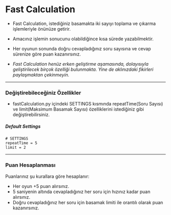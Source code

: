 # Fast Calculation

- Fast Calculation, istediğiniz basamakta iki sayıyı toplama ve çıkarma işlemleriyle önünüze getirir.
- Amacınız işlemin sonucunu olabildiğince kısa sürede yazabilmektir.
- Her oyunun sonunda doğru cevapladığınız soru sayısına ve cevap sürenize göre puan kazanırsınız.

-  *Fast Calculation henüz erken geliştirme aşamasında, dolayısıyla geliştirilecek birçok özelliği bulunmakta. Yine de aklınızdaki fikirleri paylaşmaktan çekinmeyin.*


------------

### Değiştirebileceğiniz Özellikler
- fastCalculation.py içindeki SETTINGS kısmında repeatTime(Soru Sayısı) ve limit(Maksimum Basamak Sayısı) özelliklerini istediğiniz gibi değiştirebilirsiniz.
##### Default Settings
```
# SETTINGS
repeatTime = 5
limit = 2
```

------------
### Puan Hesaplanması
 Puanlarınız şu kurallara göre hesaplanır:
 - Her oyun +5 puan alırsınız.
 - 5 saniyenin altında cevapladığınız her soru için hızınız kadar puan alırsınız.
 - Doğru cevapladığınız her soru için basamak limiti ile orantılı olarak puan kazanırsınız.